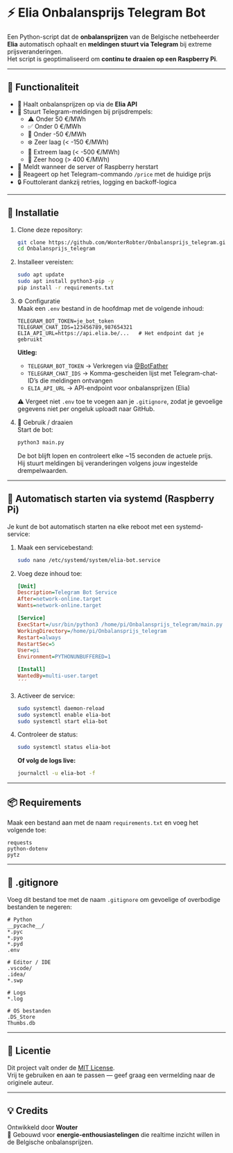 # ⚡ Elia Onbalansprijs Telegram Bot

Een Python-script dat de **onbalansprijzen** van de Belgische netbeheerder **Elia** automatisch ophaalt en **meldingen stuurt via Telegram** bij extreme prijsveranderingen.  
Het script is geoptimaliseerd om **continu te draaien op een Raspberry Pi**.

---

## 🧠 Functionaliteit

- 📡 Haalt onbalansprijzen op via de **Elia API**
- 🤖 Stuurt Telegram-meldingen bij prijsdrempels:
  - ⚠️ Onder 50 €/MWh  
  - ✅ Onder 0 €/MWh  
  - 🌟 Onder -50 €/MWh  
  - ❄️ Zeer laag (< -150 €/MWh)  
  - 🧊 Extreem laag (< -500 €/MWh)  
  - 🚨 Zeer hoog (> 400 €/MWh)
- 🔁 Meldt wanneer de server of Raspberry herstart
- 💬 Reageert op het Telegram-commando `/price` met de huidige prijs
- 🔒 Fouttolerant dankzij retries, logging en backoff-logica

---

## 🧩 Installatie

1. Clone deze repository:

   ```bash
   git clone https://github.com/WonterRobter/Onbalansprijs_telegram.git
   cd Onbalansprijs_telegram
   ```

2. Installeer vereisten:

   ```bash
   sudo apt update
   sudo apt install python3-pip -y
   pip install -r requirements.txt
   ```

3. ⚙️ Configuratie  
   Maak een `.env` bestand in de hoofdmap met de volgende inhoud:

   ```env
   TELEGRAM_BOT_TOKEN=je_bot_token
   TELEGRAM_CHAT_IDS=123456789,987654321
   ELIA_API_URL=https://api.elia.be/...   # Het endpoint dat je gebruikt
   ```

   **Uitleg:**
   
   - `TELEGRAM_BOT_TOKEN` → Verkregen via [@BotFather](https://t.me/BotFather)  
   - `TELEGRAM_CHAT_IDS` → Komma-gescheiden lijst met Telegram-chat-ID’s die meldingen ontvangen  
   - `ELIA_API_URL` → API-endpoint voor onbalansprijzen (Elia)
   
   ⚠️ Vergeet niet `.env` toe te voegen aan je `.gitignore`, zodat je gevoelige gegevens niet per ongeluk uploadt naar GitHub.

4. 🚀 Gebruik / draaien  
   Start de bot:

   ```bash
   python3 main.py
   ```

   De bot blijft lopen en controleert elke ~15 seconden de actuele prijs.  
   Hij stuurt meldingen bij veranderingen volgens jouw ingestelde drempelwaarden.

---

## 🔁 Automatisch starten via systemd (Raspberry Pi)

Je kunt de bot automatisch starten na elke reboot met een systemd-service:

1. Maak een servicebestand:

   ```bash
   sudo nano /etc/systemd/system/elia-bot.service
   ```

2. Voeg deze inhoud toe:

   ```ini
   [Unit]
   Description=Telegram Bot Service
   After=network-online.target
   Wants=network-online.target

   [Service]
   ExecStart=/usr/bin/python3 /home/pi/Onbalansprijs_telegram/main.py
   WorkingDirectory=/home/pi/Onbalansprijs_telegram
   Restart=always
   RestartSec=5
   User=pi
   Environment=PYTHONUNBUFFERED=1

   [Install]
   WantedBy=multi-user.target
   ´´´

3. Activeer de service:

   ```bash
   sudo systemctl daemon-reload
   sudo systemctl enable elia-bot
   sudo systemctl start elia-bot
   ```

4. Controleer de status:

   ```bash
   sudo systemctl status elia-bot
   ```

   **Of volg de logs live:**

   ```bash
   journalctl -u elia-bot -f
   ```

---

## 📦 Requirements

Maak een bestand aan met de naam `requirements.txt` en voeg het volgende toe:

```
requests
python-dotenv
pytz
```

---

## 🚫 .gitignore

Voeg dit bestand toe met de naam `.gitignore` om gevoelige of overbodige bestanden te negeren:

```
# Python
__pycache__/
*.pyc
*.pyo
*.pyd
.env

# Editor / IDE
.vscode/
.idea/
*.swp

# Logs
*.log

# OS bestanden
.DS_Store
Thumbs.db
```

---

## 📜 Licentie

Dit project valt onder de [MIT License](./LICENSE).  
Vrij te gebruiken en aan te passen — geef graag een vermelding naar de originele auteur.

---

## 💡 Credits

Ontwikkeld door **Wouter**  
🧠 Gebouwd voor **energie-enthousiastelingen** die realtime inzicht willen in de Belgische onbalansprijzen.
